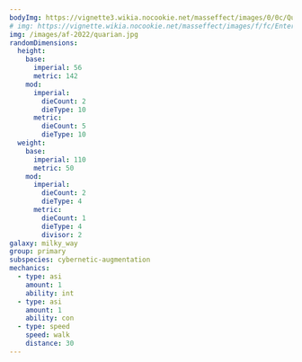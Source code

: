 ```yaml
---
bodyImg: https://vignette3.wikia.nocookie.net/masseffect/images/0/0c/Quarian_MP.png/revision/latest/scale-to-width-down/500
# img: https://vignette.wikia.nocookie.net/masseffect/images/f/fc/Enter_the_admirals.png/revision/latest/scale-to-width-down/640?cb=20121114134430
img: /images/af-2022/quarian.jpg
randomDimensions:
  height:
    base:
      imperial: 56
      metric: 142
    mod:
      imperial:
        dieCount: 2
        dieType: 10
      metric:
        dieCount: 5
        dieType: 10
  weight:
    base:
      imperial: 110
      metric: 50
    mod:
      imperial:
        dieCount: 2
        dieType: 4
      metric:
        dieCount: 1
        dieType: 4
        divisor: 2
galaxy: milky_way
group: primary
subspecies: cybernetic-augmentation
mechanics:
  - type: asi
    amount: 1
    ability: int
  - type: asi
    amount: 1
    ability: con
  - type: speed
    speed: walk
    distance: 30
---
```

